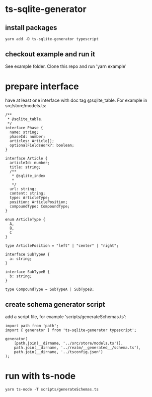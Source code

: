 # ts-sqlite-generator

## install packages
```
yarn add -D ts-sqlite-generator typescript 
```

## checkout example and run it
See example folder.
Clone this repo and run 'yarn example'

# prepare interface
have at least one interface with doc tag @sqlite_table.
For example in src/store/models.ts:
```
/**
 * @sqlite_table.
 */
interface Phase {
  name: string;
  phaseId: number;
  articles: Article[];
  optionalFieldsWork?: boolean;
}

interface Article {
  articleId: number;
  title: string;
  /**
   * @sqlite_index
   *
   */
  url: string;
  content: string;
  type: ArticleType;
  position: ArticlePosition;
  compoundType: CompoundType;
}

enum ArticleType {
  A,
  B,
  C
}

type ArticlePosition = "left" | "center" | "right";

interface SubTypeA {
  a: string;
}

interface SubTypeB {
  b: string;
}

type CompoundType = SubTypeA | SubTypeB;

```


## create schema generator script 

add a script file, for example 'scripts/generateSchemas.ts':
```
import path from 'path';
import { generator } from 'ts-sqlite-generator typescript';

generator(
    [path.join(__dirname, '../src/store/models.ts')],
    path.join(__dirname, '../realm/__generated__/schema.ts'),
    path.join(__dirname, '../tsconfig.json')
);
```

# run with ts-node
```
yarn ts-node -T scripts/generateSchemas.ts
```

